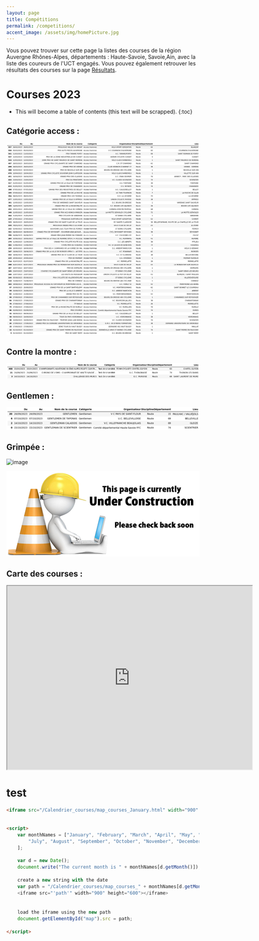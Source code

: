```yaml
---
layout: page
title: Compétitions
permalink: /competitions/
accent_image: /assets/img/homePicture.jpg
---
```

Vous pouvez trouver sur cette page la listes des courses de la région Auvergne Rhônes-Alpes, départements : Haute-Savoie, Savoie,Ain, avec la liste des coureurs de l'UCT engagés. Vous pouvez également retrouver les résultats des courses sur la page [Résultats](/Resultats/).


# Courses 2023
* This will become a table of contents (this text will be scrapped).
{:toc}
## Catégorie access :
![image](/Calendrier_courses/access.png)

## Contre la montre :
![image](/Calendrier_courses/chrono.png)

## Gentlemen :
![image](/Calendrier_courses/gentlemen.png)

## Grimpée :
![image](/Calendrier_courses/grimpée.png)



![image](/assets/img/under_construction.jpg)


## Carte des courses :

<iframe src="https://www.google.com/maps/d/u/0/embed?mid=12nUP1V9-5k9hE2ittGRuztd3uciBdTY&ehbc=2E312F" width="640" height="480"></iframe>


# test
```html	
<iframe src="/Calendrier_courses/map_courses_January.html" width="900" height="600"></iframe>
```

```html	

<script>
    var monthNames = ["January", "February", "March", "April", "May", "June",
        "July", "August", "September", "October", "November", "December"
    ];

    var d = new Date();
    document.write("The current month is " + monthNames[d.getMonth()]);

    create a new string with the date
    var path = "/Calendrier_courses/map_courses_" + monthNames[d.getMonth()] + ".html";
    <iframe src="'path'" width="900" height="600"></iframe>


    load the iframe using the new path
    document.getElementById("map").src = path;

</script>
```


